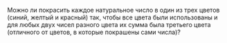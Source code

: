 Можно ли покрасить каждое натуральное число в один из трех цветов (синий, желтый и красный) так, чтобы все цвета были использованы и для любых двух чисел разного цвета их сумма была третьего цвета (отличного от цветов, в которые покрашены сами числа)?